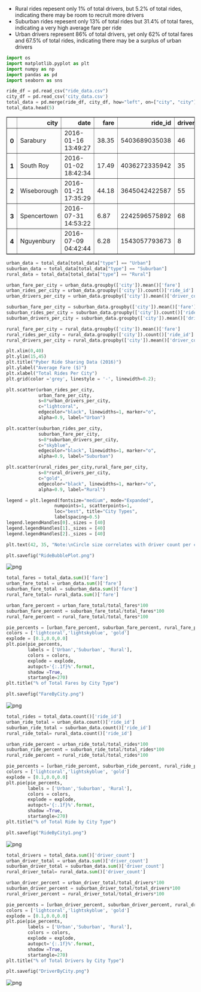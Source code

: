 
- Rural rides repesent only 1% of total drivers, but 5.2% of total rides, indicating there may be room to recruit more drivers
- Suburban rides repesent only 13% of total rides but 31.4% of total fares, indicating a very high average fare per ride
- Urban drivers represent 86% of total drivers, yet only 62% of total fares and 67.5% of total rides, indicating there may be a surplus of urban drivers


```python
import os 
import matplotlib.pyplot as plt
import numpy as np
import pandas as pd
import seaborn as sns

```


```python
ride_df = pd.read_csv("ride_data.csv")
city_df = pd.read_csv('city_data.csv')
total_data = pd.merge(ride_df, city_df, how="left", on=["city", "city"])
total_data.head(5)
```




<div>
<style scoped>
    .dataframe tbody tr th:only-of-type {
        vertical-align: middle;
    }

    .dataframe tbody tr th {
        vertical-align: top;
    }

    .dataframe thead th {
        text-align: right;
    }
</style>
<table border="1" class="dataframe">
  <thead>
    <tr style="text-align: right;">
      <th></th>
      <th>city</th>
      <th>date</th>
      <th>fare</th>
      <th>ride_id</th>
      <th>driver_count</th>
      <th>type</th>
    </tr>
  </thead>
  <tbody>
    <tr>
      <th>0</th>
      <td>Sarabury</td>
      <td>2016-01-16 13:49:27</td>
      <td>38.35</td>
      <td>5403689035038</td>
      <td>46</td>
      <td>Urban</td>
    </tr>
    <tr>
      <th>1</th>
      <td>South Roy</td>
      <td>2016-01-02 18:42:34</td>
      <td>17.49</td>
      <td>4036272335942</td>
      <td>35</td>
      <td>Urban</td>
    </tr>
    <tr>
      <th>2</th>
      <td>Wiseborough</td>
      <td>2016-01-21 17:35:29</td>
      <td>44.18</td>
      <td>3645042422587</td>
      <td>55</td>
      <td>Urban</td>
    </tr>
    <tr>
      <th>3</th>
      <td>Spencertown</td>
      <td>2016-07-31 14:53:22</td>
      <td>6.87</td>
      <td>2242596575892</td>
      <td>68</td>
      <td>Urban</td>
    </tr>
    <tr>
      <th>4</th>
      <td>Nguyenbury</td>
      <td>2016-07-09 04:42:44</td>
      <td>6.28</td>
      <td>1543057793673</td>
      <td>8</td>
      <td>Urban</td>
    </tr>
  </tbody>
</table>
</div>




```python
urban_data = total_data[total_data["type"] == "Urban"]
suburban_data = total_data[total_data["type"] == "Suburban"]
rural_data = total_data[total_data["type"] == "Rural"]

urban_fare_per_city = urban_data.groupby(['city']).mean()['fare']
urban_rides_per_city = urban_data.groupby(['city']).count()['ride_id']
urban_drivers_per_city = urban_data.groupby(['city']).mean()['driver_count']

suburban_fare_per_city = suburban_data.groupby(['city']).mean()['fare']
suburban_rides_per_city = suburban_data.groupby(['city']).count()['ride_id']
suburban_drivers_per_city = suburban_data.groupby(['city']).mean()['driver_count']

rural_fare_per_city = rural_data.groupby(['city']).mean()['fare']
rural_rides_per_city = rural_data.groupby(['city']).count()['ride_id']
rural_drivers_per_city = rural_data.groupby(['city']).mean()['driver_count']

plt.xlim(0,40)
plt.ylim(15,45)
plt.title("Pyber Ride Sharing Data (2016)")
plt.ylabel("Average Fare ($)")
plt.xlabel("Total Rides Per City")
plt.grid(color ='grey', linestyle = '-', linewidth=0.2);

plt.scatter(urban_rides_per_city,
            urban_fare_per_city,
            s=8*urban_drivers_per_city, 
            c="lightcoral", 
            edgecolor="black", linewidths=1, marker="o", 
            alpha=0.9, label="Urban")

plt.scatter(suburban_rides_per_city,
            suburban_fare_per_city,
            s=8*suburban_drivers_per_city, 
            c="skyblue", 
            edgecolor="black", linewidths=1, marker="o", 
            alpha=0.9, label="Suburban")

plt.scatter(rural_rides_per_city,rural_fare_per_city,
            s=8*rural_drivers_per_city, 
            c="gold", 
            edgecolor="black", linewidths=1, marker="o", 
            alpha=0.9, label="Rural")

legend = plt.legend(fontsize="medium", mode="Expanded", 
                  numpoints=1, scatterpoints=1, 
                  loc="best", title="City Types", 
                  labelspacing=0.5)
legend.legendHandles[0]._sizes = [40]
legend.legendHandles[1]._sizes = [40]
legend.legendHandles[2]._sizes = [40]

plt.text(42, 35, "Note:\nCircle size correlates with driver count per city.")

plt.savefig("RideBubblePlot.png")

```


![png](output_3_0.png)



```python
total_fares = total_data.sum()['fare']
urban_fare_total = urban_data.sum()['fare']
suburban_fare_total = suburban_data.sum()['fare']
rural_fare_total= rural_data.sum()['fare']

urban_fare_percent = urban_fare_total/total_fares*100
suburban_fare_percent = suburban_fare_total/total_fares*100
rural_fare_percent = rural_fare_total/total_fares*100

pie_percents = [urban_fare_percent, suburban_fare_percent, rural_fare_percent]
colors = ['lightcoral','lightskyblue', 'gold']
explode = [0.1,0.0,0.0]
plt.pie(pie_percents,
        labels = ['Urban','Suburban', 'Rural'],
        colors = colors,
        explode = explode,
        autopct='{:.1f}%'.format,
        shadow =True,
        startangle=270)
plt.title("% of Total Fares by City Type")

plt.savefig("FareByCity.png")

```


![png](output_4_0.png)



```python
total_rides = total_data.count()['ride_id']
urban_ride_total = urban_data.count()['ride_id']
suburban_ride_total = suburban_data.count()['ride_id']
rural_ride_total= rural_data.count()['ride_id']

urban_ride_percent = urban_ride_total/total_rides*100
suburban_ride_percent = suburban_ride_total/total_rides*100
rural_ride_percent = rural_ride_total/total_rides*100

pie_percents = [urban_ride_percent, suburban_ride_percent, rural_ride_percent]
colors = ['lightcoral','lightskyblue', 'gold']
explode = [0.1,0.0,0.0]
plt.pie(pie_percents,
        labels = ['Urban','Suburban', 'Rural'],
        colors = colors,
        explode = explode,
        autopct='{:.1f}%'.format,
        shadow =True,
        startangle=270)
plt.title("% of Total Ride by City Type")

plt.savefig("RideByCity1.png")

```


![png](output_5_0.png)



```python
total_drivers = total_data.sum()['driver_count']
urban_driver_total = urban_data.sum()['driver_count']
suburban_driver_total = suburban_data.sum()['driver_count']
rural_driver_total= rural_data.sum()['driver_count']

urban_driver_percent = urban_driver_total/total_drivers*100
suburban_driver_percent = suburban_driver_total/total_drivers*100
rural_driver_percent = rural_driver_total/total_drivers*100

pie_percents = [urban_driver_percent, suburban_driver_percent, rural_driver_percent]
colors = ['lightcoral','lightskyblue', 'gold']
explode = [0.1,0.0,0.0]
plt.pie(pie_percents,
        labels = ['Urban','Suburban', 'Rural'],
        colors = colors,
        explode = explode,
        autopct='{:.1f}%'.format,
        shadow =True,
        startangle=270)
plt.title("% of Total Drivers by City Type")

plt.savefig("DriverByCity.png")

```


![png](output_6_0.png)

